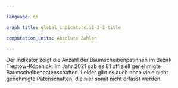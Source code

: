 ```yaml
---

language: de   

graph_title: global_indicators.11-3-1-title

computation_units: Absolute Zahlen

---
```


Der Indikator zeigt die Anzahl der Baumscheibenpatinnen im Bezirk Treptow-Köpenick. 
Im Jahr 2021 gab es 81 offiziell genehmigte Baumscheibenpatenschaften. Leider gibt es auch noch viele nicht genehmigte Patenschaften, die hier somit nicht erfasst werden.
